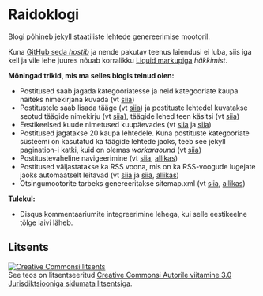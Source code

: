 Raidoklogi
==========

Blogi põhineb [jekyll](http://jekyllrb.com/) staatiliste lehtede genereerimise mootoril.

Kuna [GitHub seda _hostib_](http://pages.github.com/) ja nende pakutav teenus laiendusi ei luba, siis iga kell ja vile lehe juures nõuab korralikku [Liquid markupiga](http://liquidmarkup.org/) _häkkimist_.

**Mõningad trikid, mis ma selles blogis teinud olen:**

* Postitused saab jagada kategooriatesse ja neid kategooriate kaupa näiteks nimekirjana kuvada (vt [siia](https://github.com/Raidok/Raidok.github.io/blob/master/postitused/index.md))
* Postitustele saab lisada tääge (vt [siia](https://github.com/Raidok/Raidok.github.io/blob/master/_posts/2013-06-25-raspberry-pi-tarkvara-uuendamine.md)) ja postituste lehtedel kuvatakse seotud täägide nimekirju (vt [siia](https://github.com/Raidok/Raidok.github.io/blob/master/_includes/tags.html)), täägide lehed teen käsitsi (vt [siia](https://github.com/Raidok/Raidok.github.io/blob/master/_posts/2001-01-01-android.md))
* Eestikeelsed kuude nimetused kuupäevades (vt [siia](https://github.com/Raidok/Raidok.github.io/blob/master/_includes/postbox.html) ja [siia](https://github.com/Raidok/Raidok.github.io/blob/master/_config.yml))
* Postitused jagatakse 20 kaupa lehtedele. Kuna postituste kategooriate süsteemi on kasutatud ka täägide lehtede jaoks, teeb see jekyll pagination-i katki, kuid on olemas _workaraound_ (vt [siia](https://github.com/Raidok/Raidok.github.io/blob/master/index.html))
* Postitustevaheline navigeerimine (vt [siia](https://github.com/Raidok/Raidok.github.io/blob/master/_includes/postnavigation.html), [allikas](https://github.com/mojombo/jekyll/issues/260a))
* Postitused väljastatakse ka RSS voona, mis on ka RSS-voogude lugejate jaoks automaatselt leitavad (vt [siia](https://github.com/Raidok/Raidok.github.io/blob/master/feed.xml) ja [siia](https://github.com/Raidok/Raidok.github.io/commit/1835503208019bbd76178e49d326914320735078), [allikas](https://github.com/snaptortoise/jekyll-rss-feeds))
* Otsingumootorite tarbeks genereeritakse sitemap.xml (vt [siia](https://github.com/Raidok/Raidok.github.io/blob/master/sitemap.xml), [allikas](http://davidensinger.com/2013/11/building-a-better-sitemap-xml-with-jekyll/))

**Tulekul:**

* Disqus kommentaariumite integreerimine lehega, kui selle eestikeelne tõlge laivi läheb.

## Litsents
<a rel="license" href="http://creativecommons.org/licenses/by/3.0/deed.et"><img alt="Creative Commonsi litsents" style="border-width:0" src="http://i.creativecommons.org/l/by/3.0/80x15.png" /></a><br />See teos on litsentseeritud <a rel="license" href="http://creativecommons.org/licenses/by/3.0/deed.et">Creative Commonsi Autorile viitamine 3.0 Jurisdiktsiooniga sidumata litsentsiga</a>.
